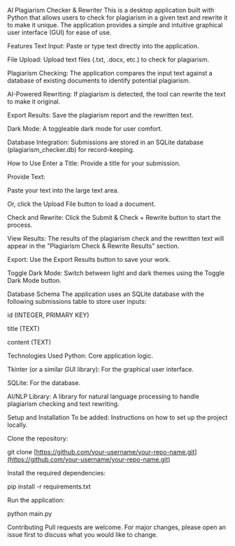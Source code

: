 AI Plagiarism Checker & Rewriter
This is a desktop application built with Python that allows users to check for plagiarism in a given text and rewrite it to make it unique. The application provides a simple and intuitive graphical user interface (GUI) for ease of use.

Features
Text Input: Paste or type text directly into the application.

File Upload: Upload text files (.txt, .docx, etc.) to check for plagiarism.

Plagiarism Checking: The application compares the input text against a database of existing documents to identify potential plagiarism.

AI-Powered Rewriting: If plagiarism is detected, the tool can rewrite the text to make it original.

Export Results: Save the plagiarism report and the rewritten text.

Dark Mode: A toggleable dark mode for user comfort.

Database Integration: Submissions are stored in an SQLite database (plagiarism_checker.db) for record-keeping.

How to Use
Enter a Title: Provide a title for your submission.

Provide Text:

Paste your text into the large text area.

Or, click the Upload File button to load a document.

Check and Rewrite: Click the Submit & Check + Rewrite button to start the process.

View Results: The results of the plagiarism check and the rewritten text will appear in the "Plagiarism Check & Rewrite Results" section.

Export: Use the Export Results button to save your work.

Toggle Dark Mode: Switch between light and dark themes using the Toggle Dark Mode button.

Database Schema
The application uses an SQLite database with the following submissions table to store user inputs:

id (INTEGER, PRIMARY KEY)

title (TEXT)

content (TEXT)

Technologies Used
Python: Core application logic.

Tkinter (or a similar GUI library): For the graphical user interface.

SQLite: For the database.

AI/NLP Library: A library for natural language processing to handle plagiarism checking and text rewriting.

Setup and Installation
To be added: Instructions on how to set up the project locally.

Clone the repository:

git clone [https://github.com/your-username/your-repo-name.git](https://github.com/your-username/your-repo-name.git)

Install the required dependencies:

pip install -r requirements.txt

Run the application:

python main.py

Contributing
Pull requests are welcome. For major changes, please open an issue first to discuss what you would like to change.
